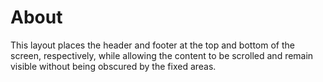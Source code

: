 # About

This layout places the header and footer at the top and bottom of the screen, respectively, while allowing the content to be scrolled and remain visible without being obscured by the fixed areas.
